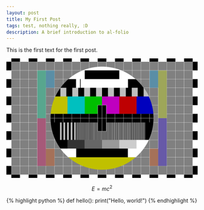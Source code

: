 ```yaml
---
layout: post
title: My First Post
tags: test, nothing really, :D
description: A brief introduction to al-folio
---
```

This is the first text for the first post.

![Alt Text](/assets/img/test.jpg)

$$
E = mc^2
$$

{% highlight python %}
def hello():
  print("Hello, world!")
{% endhighlight %}